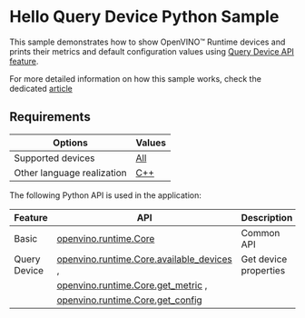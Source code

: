 # Hello Query Device Python Sample

This sample demonstrates how to show OpenVINO™ Runtime devices and prints their metrics and default configuration values using [Query Device API feature](https://docs.openvino.ai/2023.3/openvino_docs_OV_UG_query_api.html).

For more detailed information on how this sample works, check the dedicated [article](https://docs.openvino.ai/2023.3/openvino_inference_engine_ie_bridges_python_sample_hello_query_device_README.html)

## Requirements

| Options                     | Values                                                                                                  |
| ----------------------------| --------------------------------------------------------------------------------------------------------|
| Supported devices           | [All](https://docs.openvino.ai/2023.3/openvino_docs_OV_UG_supported_plugins_Supported_Devices.html)     |
| Other language realization  | [C++](https://docs.openvino.ai/2023.3/openvino_inference_engine_samples_hello_query_device_README.html) |

The following Python API is used in the application:

| Feature       | API                                                                                                                                                                                     | Description                            |
| --------------| ----------------------------------------------------------------------------------------------------------------------------------------------------------------------------------------|----------------------------------------|
| Basic         | [openvino.runtime.Core](https://docs.openvino.ai/2023.3/api/ie_python_api/_autosummary/openvino.runtime.Core.html)                                                                      | Common API                             |
| Query Device  | [openvino.runtime.Core.available_devices](https://docs.openvino.ai/2023.3/api/ie_python_api/_autosummary/openvino.runtime.Core.html#openvino.runtime.Core.available_devices) ,          | Get device properties                  |
|               | [openvino.runtime.Core.get_metric](https://docs.openvino.ai/2023.3/api/ie_python_api/_autosummary/openvino.inference_engine.IECore.html#openvino.inference_engine.IECore.get_metric) ,  |                                        |
|               | [openvino.runtime.Core.get_config](https://docs.openvino.ai/2023.3/api/ie_python_api/_autosummary/openvino.inference_engine.IECore.html#openvino.inference_engine.IECore.get_config)    |                                        |

